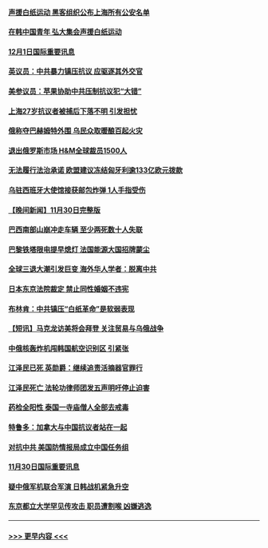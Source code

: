#### [声援白纸运动 黑客组织公布上海所有公安名单](../pages/prog202/a103588266.md?t=12012251) 
#### [在韩中国青年 弘大集会声援白纸运动](../pages/prog202/a103588175.md?t=12012251) 
#### [12月1日国际重要讯息](../pages/prog202/a103588162.md?t=12012251) 
#### [英议员：中共暴力镇压抗议 应驱逐其外交官](../pages/prog202/a103588150.md?t=12012251) 
#### [美参议员：苹果协助中共压制抗议犯“大错”](../pages/prog202/a103588153.md?t=12012251) 
#### [上海27岁抗议者被捕后下落不明 引发担忧](../pages/prog202/a103588157.md?t=12012251) 
#### [俄称夺巴赫姆特外围 乌民众取暖酿百起火灾](../pages/prog202/a103588108.md?t=12012251) 
#### [退出俄罗斯市场 H&M全球裁员1500人](../pages/prog202/a103588104.md?t=12012251) 
#### [无法履行法治承诺 欧盟建议冻结匈牙利逾133亿欧元拨款](../pages/prog202/a103588022.md?t=12012251) 
#### [乌驻西班牙大使馆接获邮包炸弹 1人手指受伤](../pages/prog202/a103587966.md?t=12012251) 
#### [【晚间新闻】11月30日完整版](../pages/prog202/a103587943.md?t=12012251) 
#### [巴西南部山崩冲走车辆 至少两死数十人失联](../pages/prog202/a103587928.md?t=12012251) 
#### [巴黎铁塔限电提早熄灯 法国能源大国招牌蒙尘](../pages/prog202/a103587888.md?t=12012251) 
#### [全球三退大潮引发巨变 海外华人学者：脱离中共](../pages/prog202/a103587542.md?t=12012251) 
#### [日本东京法院裁定 禁止同性婚姻不违宪](../pages/prog202/a103587791.md?t=12012251) 
#### [布林肯：中共镇压“白纸革命”是软弱表现](../pages/prog202/a103587617.md?t=12012251) 
#### [【短讯】马克龙访美将会拜登 关注贸易与乌俄战争](../pages/prog202/a103587527.md?t=12012251) 
#### [中俄核轰炸机闯韩国航空识别区 引紧张](../pages/prog202/a103587457.md?t=12012251) 
#### [江泽民已死 英勋爵：继续追责活摘器官罪行](../pages/prog202/a103587398.md?t=12012251) 
#### [江泽民死亡 法轮功律师团发五声明吁停止迫害](../pages/prog202/a103587308.md?t=12012251) 
#### [药检全阳性 泰国一寺庙僧人全部去戒毒](../pages/prog202/a103587172.md?t=12012251) 
#### [特鲁多：加拿大与中国抗议者站在一起](../pages/prog202/a103587169.md?t=12012251) 
#### [对抗中共 美国防情报局成立中国任务组](../pages/prog202/a103587163.md?t=12012251) 
#### [11月30日国际重要讯息](../pages/prog202/a103587181.md?t=12012251) 
#### [疑中俄军机联合军演 日韩战机紧急升空](../pages/prog202/a103587061.md?t=12012251) 
#### [东京都立大学罕见传攻击 职员遭割喉 凶嫌逃逸](../pages/prog202/a103587011.md?t=12012251) 

----
#### [ >>> 更早内容 <<< ](../indexes/prog202-earlier.md)

